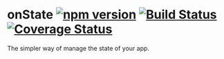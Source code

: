 # onState [![npm version](https://badge.fury.io/js/onstate.svg)](https://www.npmjs.com/package/onstate) [![Build Status](https://secure.travis-ci.org/passpill-io/onState.svg)](https://secure.travis-ci.org/passpill-io/onState) [![Coverage Status](https://coveralls.io/repos/github/passpill-io/onState/badge.svg?branch=master)](https://coveralls.io/github/passpill-io/onState?branch=master)

The simpler way of manage the state of your app.
